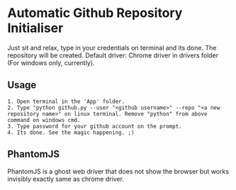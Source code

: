 # Automatic Github Repository Initialiser

Just sit and relax, type in your credentials on terminal and its done. The repository will be created. Default driver: Chrome driver in drivers folder (For windows only, currently).

## Usage

	1. Open terminal in the 'App' folder.
	2. Type "python github.py --user "<github username>" --repo "<a new repository name>" on linux terminal. Remove "python" from above command on windows cmd.
	3. Type password for your github account on the prompt.
	4. Its done. See the magic happening. ;)

## PhantomJS

PhantomJS is a ghost web driver that does not show the browser but works invisibly exactly same as chrome driver. 